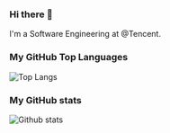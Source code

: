 ### Hi there 👋

I'm a Software Engineering at @Tencent.

### My GitHub Top Languages
![Top Langs](https://github-readme-stats.vercel.app/api/top-langs/?username=snxq)
### My GitHub stats
![Github stats](https://github-readme-stats.vercel.app/api?username=snxq&show_icons=true)

<!--
**snxq/snxq** is a ✨ _special_ ✨ repository because its `README.md` (this file) appears on your GitHub profile.

Here are some ideas to get you started:

- 🔭 I’m currently working on ...
- 🌱 I’m currently learning ...
- 👯 I’m looking to collaborate on ...
- 🤔 I’m looking for help with ...
- 💬 Ask me about ...
- 📫 How to reach me: ...
- 😄 Pronouns: ...
- ⚡ Fun fact: ...
-->
